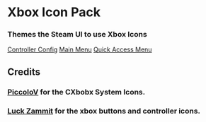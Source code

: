 # Xbox Icon Pack

### Themes the Steam UI to use Xbox Icons

[Controller Config](/images/Icon%20Packer/Xbox/controllerConfigMenu.jpg)
[Main Menu](/images/Icon%20Packer/Xbox/MainMenu.jpg)
[Quick Access Menu](/images/Icon%20Packer/Xbox/QAM.jpg)


## Credits
### [PiccoloV](https://www.deviantart.com/piccolov/art/Xbox-One-Dashboard-Icons-transparent-background-431327133) for the CXbobx System Icons.
### [Luck Zammit](https://dribbble.com/shots/2392002-Xbox-One-Buttons) for the xbox buttons and controller icons.

